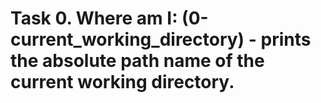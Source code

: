 # Task 0. Where am I: (0-current_working_directory) - prints the absolute path name of the current working directory.

